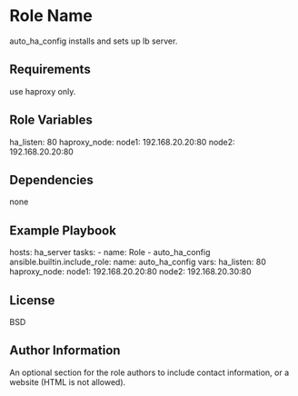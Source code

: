 Role Name
=========

auto_ha_config installs and sets up lb server.

Requirements
------------

use haproxy only.

Role Variables
--------------

ha_listen: 80
haproxy_node:
  node1: 192.168.20.20:80
  node2: 192.168.20.20:80


Dependencies
------------

none

Example Playbook
----------------

  hosts: ha_server
  tasks:
    - name: Role - auto_ha_config
      ansible.builtin.include_role:
        name: auto_ha_config
      vars:
        ha_listen: 80
        haproxy_node:
          node1: 192.168.20.20:80
          node2: 192.168.20.30:80

License
-------

BSD

Author Information
------------------

An optional section for the role authors to include contact information, or a website (HTML is not allowed).
